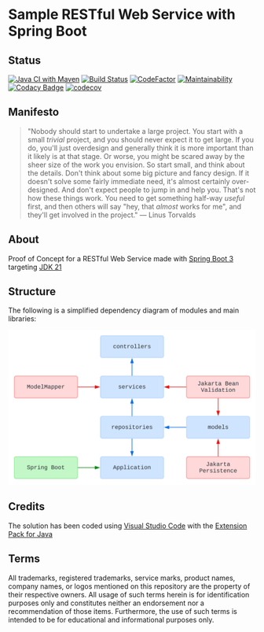 # Sample RESTful Web Service with Spring Boot

## Status

[![Java CI with Maven](https://github.com/nanotaboada/java.samples.spring.boot/actions/workflows/maven.yml/badge.svg)](https://github.com/nanotaboada/java.samples.spring.boot/actions/workflows/maven.yml)
[![Build Status](https://dev.azure.com/nanotaboada/java.samples.spring.boot/_apis/build/status/nanotaboada.java.samples.spring.boot?branchName=master)](https://dev.azure.com/nanotaboada/java.samples.spring.boot/_build/latest?definitionId=12&branchName=master)
[![CodeFactor](https://www.codefactor.io/repository/github/nanotaboada/java.samples.spring.boot/badge)](https://www.codefactor.io/repository/github/nanotaboada/java.samples.spring.boot)
[![Maintainability](https://api.codeclimate.com/v1/badges/2b6a5b7ec87a44d622d9/maintainability)](https://codeclimate.com/github/nanotaboada/java.samples.spring.boot/maintainability)
[![Codacy Badge](https://api.codacy.com/project/badge/Grade/4a37be878958415bbee9f85d1f893db7)](https://app.codacy.com/gh/nanotaboada/java.samples.spring.boot?utm_source=github.com&utm_medium=referral&utm_content=nanotaboada/java.samples.spring.boot&utm_campaign=Badge_Grade_Settings)
[![codecov](https://codecov.io/gh/nanotaboada/java.samples.spring.boot/branch/master/graph/badge.svg?token=D3FMNG0WOI)](https://codecov.io/gh/nanotaboada/java.samples.spring.boot)

## Manifesto

> "Nobody should start to undertake a large project. You start with a small _trivial_ project, and you should never expect it to get large. If you do, you'll just overdesign and generally think it is more important than it likely is at that stage. Or worse, you might be scared away by the sheer size of the work you envision. So start small, and think about the details. Don't think about some big picture and fancy design. If it doesn't solve some fairly immediate need, it's almost certainly over-designed. And don't expect people to jump in and help you. That's not how these things work. You need to get something half-way _useful_ first, and then others will say "hey, that _almost_ works for me", and they'll get involved in the project." — Linus Torvalds

## About

Proof of Concept for a RESTful Web Service made with [Spring Boot 3](https://spring.io/blog/2024/02/22/spring-boot-3-2-3-available-now) targeting [JDK 21](https://openjdk.org/projects/jdk/21/)

## Structure

The following is a simplified dependency diagram of modules and main libraries:

![Dependency Diagram](java.samples.spring.boot.svg)

## Credits

The solution has been coded using [Visual Studio Code](https://code.visualstudio.com/) with the [Extension Pack for Java](https://marketplace.visualstudio.com/items?itemName=vscjava.vscode-java-pack)

## Terms

All trademarks, registered trademarks, service marks, product names, company names, or logos mentioned on this repository are the property of their respective owners. All usage of such terms herein is for identification purposes only and constitutes neither an endorsement nor a recommendation of those items. Furthermore, the use of such terms is intended to be for educational and informational purposes only.
